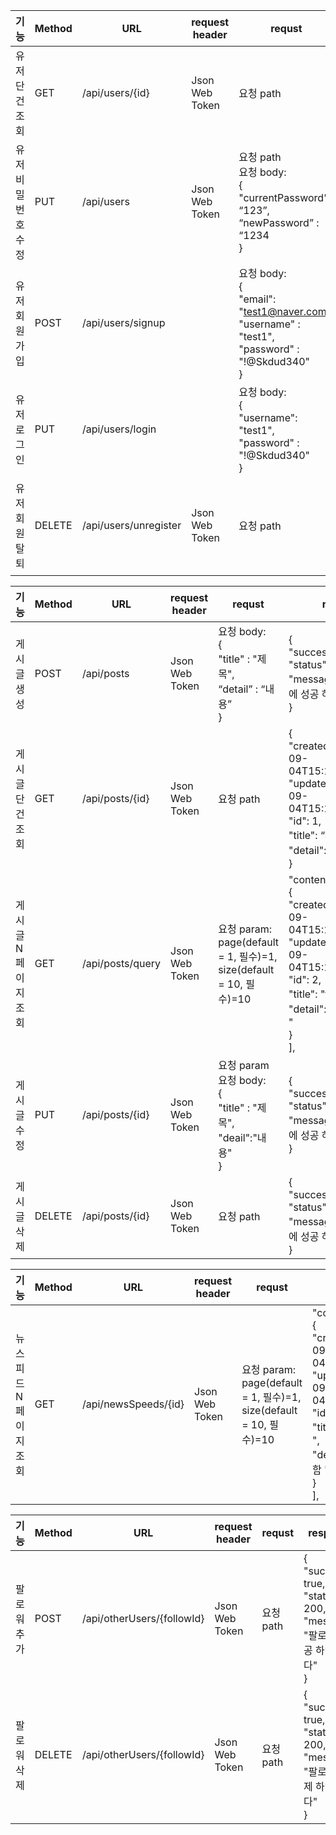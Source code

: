 | 기능        | Method | URL              | request header | requst                                                                                                       | response                                                                           |
|-----------|--------|------------------|----------------|--------------------------------------------------------------------------------------------------------------|------------------------------------------------------------------------------------|
| 유저 단건 조회  | GET    | /api/users/{id}  | Json Web Token | 요청 path                                                                                                      | {<br/>"username" : "test",<br/>"email" : "test@naver.com"}                         |
| 유저 비밀번호 수정 | PUT    | /api/users       | Json Web Token | 요청 path<br/>요청 body:<br/>{<br/>"currentPassword” : “123”,<br/>“newPassword” :  “1234<br/>}                   | {<br/>"success": true,<br/>"status": 200,<br/>"message": "비밀번호 변경에 성공 하였습니다"<br/>} |
| 유저 회원가입   | POST   | /api/users/signup |  | 요청 body:<br/>{<br/>"email": "test1@naver.com",<br/>"username" : "test1",<br/>"password" : "!@Skdud340"<br/>} | {<br/>"success": true,<br/>"status": 200,<br/>"message": "회원가입에 성공 하였습니다"<br/>}    |
| 유저 로그인    | PUT    | /api/users/login |   | 요청 body:<br/>{<br/>"username": "test1",<br/>"password" : "!@Skdud340"<br/>}                                  | {<br/>"success": true,<br/>"status": 200,<br/>"message": "로그인에 성공 하였습니다"<br/>}     |
| 유저 회원탈퇴   | DELETE | /api/users/unregister | Json Web Token | 요청 path                                                                                                      | {<br/>"success": true,<br/>"status": 200,<br/>"message": "회원 탈퇴에 성공 하였습니다"<br/>}   |

| 기능         | Method | URL                  | request header | requst                                                                 | response                                                                                                                                                                                        |
|------------|--------|----------------------|----------------|------------------------------------------------------------------------|-------------------------------------------------------------------------------------------------------------------------------------------------------------------------------------------------|
| 게시글 생성     | POST   | /api/posts           | Json Web Token | 요청 body:<br/>{<br/>"title" : "제목",<br/>“detail” :  “내용”<br/>}          | {<br/>"success": true,<br/>"status": 200,<br/>"message": "게시글 저장에 성공 하였습니다"<br/>}                                                                                                               |
| 게시글 단건 조회  | GET    | /api/posts/{id}      | Json Web Token | 요청 path                                                                | {<br/>"createdAt": "2024-09-04T15:10:54.783786",<br/>"updatedAt": "2024-09-04T15:10:54.783786",<br/>"id": 1,<br/>"title": “제목",<br/>"detail": "내용"<br/>}                                        |
| 게시글 N페이지 조회 | GET    | /api/posts/query     | Json Web Token | 요청 param:<br/>page(default = 1, 필수)=1,<br/>size(default = 10, 필수)=10   | "content": [<br/>{<br/>"createdAt": "2024-09-04T15:19:35.80266",<br/>"updatedAt": "2024-09-04T15:19:35.80266",<br/>"id": 2,<br/>"title": "test2가 작성함 ",<br/>"detail": "test2가 작성함 "<br/>}<br/>], |
| 게시글 수정     | PUT    | /api/posts/{id}      | Json Web Token | 요청 param<br/>요청 body:<br/>{<br/>"title" : "제목",<br/>"deail":"내용"<br/>} | {<br/>"success": true,<br/>"status": 200,<br/>"message": "게시글 수정에 성공 하였습니다"<br/>}                                                                                                               |
| 게시글 삭제     | DELETE | /api/posts/{id} | Json Web Token | 요청 path                                                                | {<br/>"success": true,<br/>"status": 200,<br/>"message": "게시글 삭제에 성공 하였습니다"<br/>}                                                                                                                |

| 기능           | Method | URL                  | request header | requst                                                                | response                                                                                                                                                                                          |
|--------------|--------|----------------------|----------------|-----------------------------------------------------------------------|---------------------------------------------------------------------------------------------------------------------------------------------------------------------------------------------------|
| 뉴스피드 N페이지 조회 | GET    | /api/newsSpeeds/{id} | Json Web Token | 요청 param:<br/>page(default = 1, 필수)=1,<br/>size(default = 10, 필수)=10  | "content": [<br/>{<br/>"createdAt": "2024-09-04T15:19:35.80266",<br/>"updatedAt": "2024-09-04T15:19:35.80266",<br/>"id": 2,<br/>"title": "test2가 작성함 ",<br/>"detail": "test2가 작성함 "<br/>}<br/>],  |

| 기능     | Method | URL                        | request header | requst  | response                                                                       |
|--------|--------|----------------------------|----------------|---------|--------------------------------------------------------------------------------|
| 팔로워 추가 | POST   | /api/otherUsers/{followId} | Json Web Token | 요청 path | {<br/>"success": true,<br/>"status": 200,<br/>"message": "팔로우에 성공 하였습니다"<br/>} |
| 팔로워 삭제 | DELETE   | /api/otherUsers/{followId} | Json Web Token | 요청 path | {<br/>"success": true,<br/>"status": 200,<br/>"message": "팔로우에 삭제 하였습니다"<br/>} |